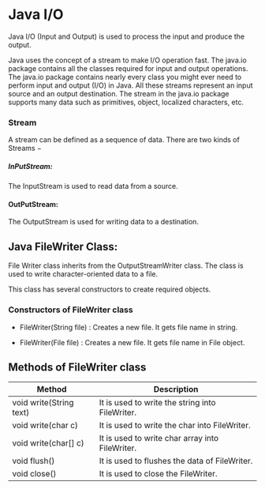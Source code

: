 # Java I/O
Java I/O (Input and Output) is used to process the input and produce the output.

Java uses the concept of a stream to make I/O operation fast. The java.io package contains all the classes required for input and output operations.
The java.io package contains nearly every class you might ever need to perform input and output (I/O) in Java. All these streams represent an input source and an output destination. The stream in the java.io package supports many data such as primitives, object, localized characters, etc.
### Stream
A stream can be defined as a sequence of data. There are two kinds of Streams −

##### InPutStream:
  The InputStream is used to read data from a source.

#### OutPutStream:
The OutputStream is used for writing data to a destination.
## Java FileWriter Class:
File Writer class inherits from the OutputStreamWriter class. The class is used to write character-oriented data to a file.

This class has several constructors to create required objects. 
### Constructors of FileWriter class

* FileWriter(String file)	: Creates a new file. It gets file name in string.

* FileWriter(File file)	  : Creates a new file. It gets file name in File object.
## Methods of FileWriter class
 Method | Description |
 ------------- | ------------- |
 void write(String text) | It is used to write the string into FileWriter.  |
 void write(char c) | It is used to write the char into FileWriter. |
 void write(char[] c) |	It is used to write char array into FileWriter.|
 void flush() |	It is used to flushes the data of FileWriter.|
 void close()	| It is used to close the FileWriter.|
